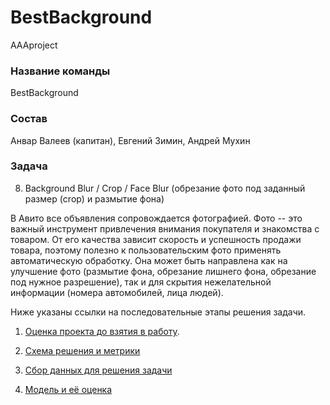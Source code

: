 # BestBackground
AAAproject

### Название команды
BestBackground

### Состав
Анвар Валеев (капитан), Евгений Зимин, Андрей Мухин

### Задача
08.  Background Blur / Crop / Face Blur (обрезание фото под заданный размер (crop) и размытие фона)

В Авито все объявления сопровождается фотографией. Фото -- это важный инструмент привлечения внимания покупателя и знакомства с товаром. От его качества зависит скорость и успешность продажи товара, поэтому полезно к пользовательским фото применять автоматическую обработку. Она может быть направлена как на улучшение фото (размытие фона, обрезание лишнего фона, обрезание под нужное разрешение), так и для скрытия нежелательной информации (номера автомобилей, лица людей).

Ниже указаны ссылки на последовательные этапы решения задачи.

1. [Оценка проекта до взятия в работу](Before_work/Before_work.md).

2. [Схема решения и метрики](Roadmap_and_metrics/Roadmap_and_metrics.md)

3. [Сбор данных для решения задачи](Data_preprocessing/Get_data.md)

4. [Модель и её оценка](Model_and_evaluation/Model_and_evaluation.md)